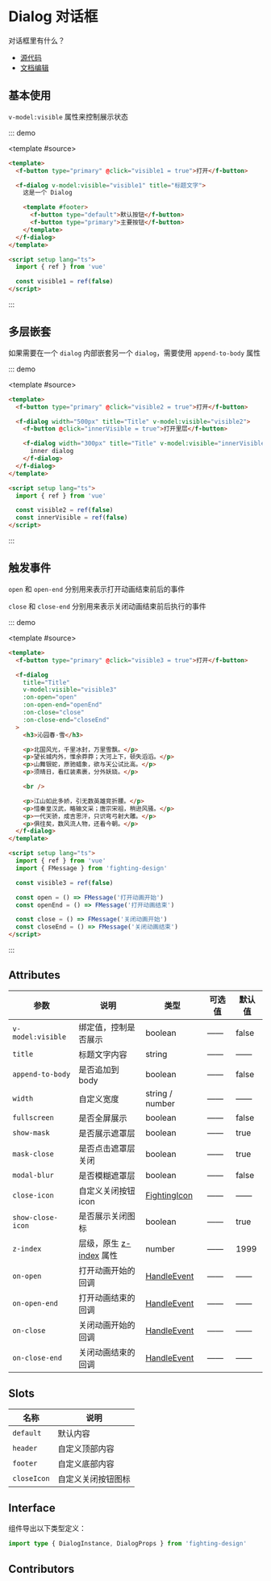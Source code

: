 # Dialog 对话框

对话框里有什么？

- [源代码](https://github.com/FightingDesign/fighting-design/tree/master/packages/fighting-design/dialog)
- [文档编辑](https://github.com/FightingDesign/fighting-design/blob/master/docs/components/dialog.md)

## 基本使用

`v-model:visible` 属性来控制展示状态

::: demo

<template #source>
<demo1-vue />
</template>

```html
<template>
  <f-button type="primary" @click="visible1 = true">打开</f-button>

  <f-dialog v-model:visible="visible1" title="标题文字">
    这是一个 Dialog

    <template #footer>
      <f-button type="default">默认按钮</f-button>
      <f-button type="primary">主要按钮</f-button>
    </template>
  </f-dialog>
</template>

<script setup lang="ts">
  import { ref } from 'vue'

  const visible1 = ref(false)
</script>
```

:::

## 多层嵌套

如果需要在一个 `dialog` 内部嵌套另一个 `dialog`，需要使用 `append-to-body` 属性

::: demo

<template #source>
<demo2-vue />
</template>

```html
<template>
  <f-button type="primary" @click="visible2 = true">打开</f-button>

  <f-dialog width="500px" title="Title" v-model:visible="visible2">
    <f-button @click="innerVisible = true">打开里层</f-button>

    <f-dialog width="300px" title="Title" v-model:visible="innerVisible" append-to-body>
      inner dialog
    </f-dialog>
  </f-dialog>
</template>

<script setup lang="ts">
  import { ref } from 'vue'

  const visible2 = ref(false)
  const innerVisible = ref(false)
</script>
```

:::

## 触发事件

`open` 和 `open-end` 分别用来表示打开动画结束前后的事件

`close` 和 `close-end` 分别用来表示关闭动画结束前后执行的事件

::: demo

<template #source>
<demo3-vue />
</template>

```html
<template>
  <f-button type="primary" @click="visible3 = true">打开</f-button>

  <f-dialog
    title="Title"
    v-model:visible="visible3"
    :on-open="open"
    :on-open-end="openEnd"
    :on-close="close"
    :on-close-end="closeEnd"
  >
    <h3>沁园春·雪</h3>

    <p>北国风光，千里冰封，万里雪飘。</p>
    <p>望长城内外，惟余莽莽；大河上下，顿失滔滔。</p>
    <p>山舞银蛇，原驰蜡象，欲与天公试比高。</p>
    <p>须晴日，看红装素裹，分外妖娆。</p>

    <br />

    <p>江山如此多娇，引无数英雄竞折腰。</p>
    <p>惜秦皇汉武，略输文采；唐宗宋祖，稍逊风骚。</p>
    <p>一代天骄，成吉思汗，只识弯弓射大雕。</p>
    <p>俱往矣，数风流人物，还看今朝。</p>
  </f-dialog>
</template>

<script setup lang="ts">
  import { ref } from 'vue'
  import { FMessage } from 'fighting-design'

  const visible3 = ref(false)

  const open = () => FMessage('打开动画开始')
  const openEnd = () => FMessage('打开动画结束')

  const close = () => FMessage('关闭动画开始')
  const closeEnd = () => FMessage('关闭动画结束')
</script>
```

:::

## Attributes

| 参数              | 说明                                                                                | 类型                                                               | 可选值 | 默认值 |
| ----------------- | ----------------------------------------------------------------------------------- | ------------------------------------------------------------------ | ------ | ------ |
| `v-model:visible` | 绑定值，控制是否展示                                                                | boolean                                                            | ——     | false  |
| `title`           | 标题文字内容                                                                        | string                                                             | ——     | ——     |
| `append-to-body`  | 是否追加到 body                                                                     | boolean                                                            | ——     | false  |
| `width`           | 自定义宽度                                                                          | string / number                                                    | ——     | ——     |
| `fullscreen`      | 是否全屏展示                                                                        | boolean                                                            | ——     | false  |
| `show-mask`       | 是否展示遮罩层                                                                      | boolean                                                            | ——     | true   |
| `mask-close`      | 是否点击遮罩层关闭                                                                  | boolean                                                            | ——     | true   |
| `modal-blur`      | 是否模糊遮罩层                                                                      | boolean                                                            | ——     | false  |
| `close-icon`      | 自定义关闭按钮 icon                                                                 | <a href="/components/interface.html#fightingicon">FightingIcon</a> | ——     | ——     |
| `show-close-icon` | 是否展示关闭图标                                                                    | boolean                                                            | ——     | true   |
| `z-index`         | 层级，原生 [z-index](https://developer.mozilla.org/zh-CN/docs/Web/CSS/z-index) 属性 | number                                                             | ——     | 1999   |
| `on-open`         | 打开动画开始的回调                                                                  | <a href="/components/interface.html#handleevent">HandleEvent</a>   | ——     | ——     |
| `on-open-end`     | 打开动画结束的回调                                                                  | <a href="/components/interface.html#handleevent">HandleEvent</a>   | ——     | ——     |
| `on-close`        | 关闭动画开始的回调                                                                  | <a href="/components/interface.html#handleevent">HandleEvent</a>   | ——     | ——     |
| `on-close-end`    | 关闭动画结束的回调                                                                  | <a href="/components/interface.html#handleevent">HandleEvent</a>   | ——     | ——     |

## Slots

| 名称        | 说明               |
| ----------- | ------------------ |
| `default`   | 默认内容           |
| `header`    | 自定义顶部内容     |
| `footer`    | 自定义底部内容     |
| `closeIcon` | 自定义关闭按钮图标 |

## Interface

组件导出以下类型定义：

```ts
import type { DialogInstance, DialogProps } from 'fighting-design'
```

## Contributors

<a href="https://github.com/Tyh2001" target="_blank">
  <f-avatar round src="https://avatars.githubusercontent.com/u/73180970?v=4" />
</a>

<a href="https://github.com/wmasfoe" target="_blank">
  <f-avatar round src="https://avatars.githubusercontent.com/u/61968242?v=4" />
</a>

<a href="https://github.com/wmasfoe" target="_blank">
  <f-avatar round src="https://avatars.githubusercontent.com/u/40457081?v=4" />
</a>

<script setup lang="ts">
  import demo1Vue from './_demos/dialog/demo1.vue'
  import demo2Vue from './_demos/dialog/demo2.vue'
  import demo3Vue from './_demos/dialog/demo3.vue'
</script>
